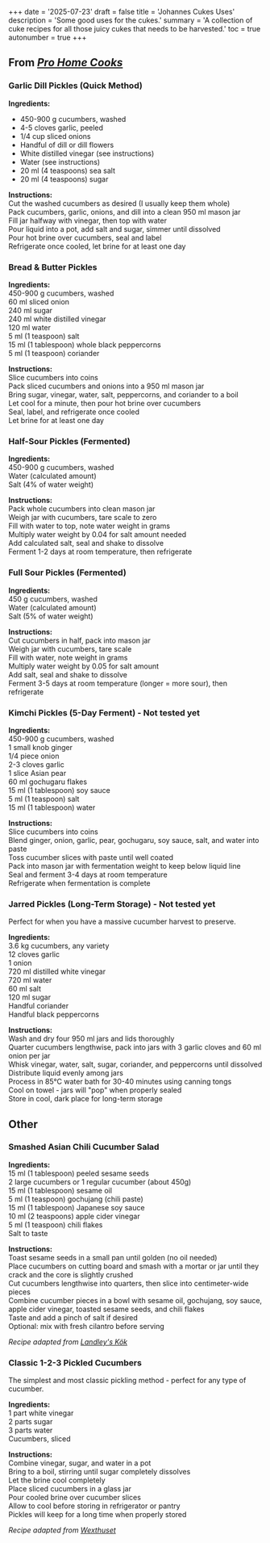 +++
date = '2025-07-23'
draft = false
title = 'Johannes Cukes Uses'
description = 'Some good uses for the cukes.'
summary = 'A collection of cuke recipes for all those juicy cukes that needs to be harvested.'
toc = true
autonumber = true
+++
## From *[Pro Home Cooks](https://lifebymikeg.com/blogs/all/beginners-guide-to-pickling-cucumbers)*
### Garlic Dill Pickles (Quick Method)
**Ingredients:**  
- 450-900 g cucumbers, washed  
- 4-5 cloves garlic, peeled  
- 1/4 cup sliced onions  
- Handful of dill or dill flowers  
- White distilled vinegar (see instructions)  
- Water (see instructions)  
- 20 ml (4 teaspoons) sea salt  
- 20 ml (4 teaspoons) sugar

**Instructions:**  
Cut the washed cucumbers as desired (I usually keep them whole)  
Pack cucumbers, garlic, onions, and dill into a clean 950 ml mason jar  
Fill jar halfway with vinegar, then top with water  
Pour liquid into a pot, add salt and sugar, simmer until dissolved  
Pour hot brine over cucumbers, seal and label  
Refrigerate once cooled, let brine for at least one day

### Bread & Butter Pickles
**Ingredients:**  
450-900 g cucumbers, washed  
60 ml sliced onion  
240 ml sugar  
240 ml white distilled vinegar  
120 ml water  
5 ml (1 teaspoon) salt  
15 ml (1 tablespoon) whole black peppercorns  
5 ml (1 teaspoon) coriander  

**Instructions:**  
Slice cucumbers into coins  
Pack sliced cucumbers and onions into a 950 ml mason jar  
Bring sugar, vinegar, water, salt, peppercorns, and coriander to a boil  
Let cool for a minute, then pour hot brine over cucumbers  
Seal, label, and refrigerate once cooled  
Let brine for at least one day  

### Half-Sour Pickles (Fermented)
**Ingredients:**  
450-900 g cucumbers, washed  
Water (calculated amount)  
Salt (4% of water weight)  

**Instructions:**  
Pack whole cucumbers into clean mason jar  
Weigh jar with cucumbers, tare scale to zero  
Fill with water to top, note water weight in grams  
Multiply water weight by 0.04 for salt amount needed  
Add calculated salt, seal and shake to dissolve  
Ferment 1-2 days at room temperature, then refrigerate  

### Full Sour Pickles (Fermented)
**Ingredients:**  
450 g cucumbers, washed  
Water (calculated amount)  
Salt (5% of water weight)  

**Instructions:**  
Cut cucumbers in half, pack into mason jar  
Weigh jar with cucumbers, tare scale  
Fill with water, note weight in grams  
Multiply water weight by 0.05 for salt amount  
Add salt, seal and shake to dissolve  
Ferment 3-5 days at room temperature (longer = more sour), then refrigerate  

### Kimchi Pickles (5-Day Ferment) - Not tested yet
**Ingredients:**  
450-900 g cucumbers, washed  
1 small knob ginger  
1/4 piece onion  
2-3 cloves garlic  
1 slice Asian pear  
60 ml gochugaru flakes  
15 ml (1 tablespoon) soy sauce  
5 ml (1 teaspoon) salt  
15 ml (1 tablespoon) water  

**Instructions:**  
Slice cucumbers into coins  
Blend ginger, onion, garlic, pear, gochugaru, soy sauce, salt, and water into paste  
Toss cucumber slices with paste until well coated  
Pack into mason jar with fermentation weight to keep below liquid line  
Seal and ferment 3-4 days at room temperature  
Refrigerate when fermentation is complete  

### Jarred Pickles (Long-Term Storage) - Not tested yet

Perfect for when you have a massive cucumber harvest to preserve.

**Ingredients:**  
3.6 kg cucumbers, any variety  
12 cloves garlic  
1 onion  
720 ml distilled white vinegar  
720 ml water  
60 ml salt  
120 ml sugar  
Handful coriander  
Handful black peppercorns  

**Instructions:**  
Wash and dry four 950 ml jars and lids thoroughly  
Quarter cucumbers lengthwise, pack into jars with 3 garlic cloves and 60 ml onion per jar  
Whisk vinegar, water, salt, sugar, coriander, and peppercorns until dissolved  
Distribute liquid evenly among jars  
Process in 85°C water bath for 30-40 minutes using canning tongs  
Cool on towel - jars will "pop" when properly sealed  
Store in cool, dark place for long-term storage  

## Other
### Smashed Asian Chili Cucumber Salad

**Ingredients:**  
15 ml (1 tablespoon) peeled sesame seeds  
2 large cucumbers or 1 regular cucumber (about 450g)  
15 ml (1 tablespoon) sesame oil  
5 ml (1 teaspoon) gochujang (chili paste)  
15 ml (1 tablespoon) Japanese soy sauce  
10 ml (2 teaspoons) apple cider vinegar  
5 ml (1 teaspoon) chili flakes  
Salt to taste  

**Instructions:**  
Toast sesame seeds in a small pan until golden (no oil needed)  
Place cucumbers on cutting board and smash with a mortar or jar until they crack and the core is slightly crushed  
Cut cucumbers lengthwise into quarters, then slice into centimeter-wide pieces  
Combine cucumber pieces in a bowl with sesame oil, gochujang, soy sauce, apple cider vinegar, toasted sesame seeds, and chili flakes  
Taste and add a pinch of salt if desired  
Optional: mix with fresh cilantro before serving  

*Recipe adapted from [Landley's Kök](https://www.landleyskok.se/recept/smashad-asiatisk-gurksallad)*

### Classic 1-2-3 Pickled Cucumbers

The simplest and most classic pickling method - perfect for any type of cucumber.

**Ingredients:**  
1 part white vinegar  
2 parts sugar  
3 parts water  
Cucumbers, sliced  

**Instructions:**  
Combine vinegar, sugar, and water in a pot  
Bring to a boil, stirring until sugar completely dissolves  
Let the brine cool completely  
Place sliced cucumbers in a glass jar  
Pour cooled brine over cucumber slices  
Allow to cool before storing in refrigerator or pantry  
Pickles will keep for a long time when properly stored  

*Recipe adapted from [Wexthuset](https://www.wexthuset.com/fakta-och-rad/inspiration-odling-och-tradgard/recept-med-egenodlade-vaxter/tips-pa-gurkrecept)*
